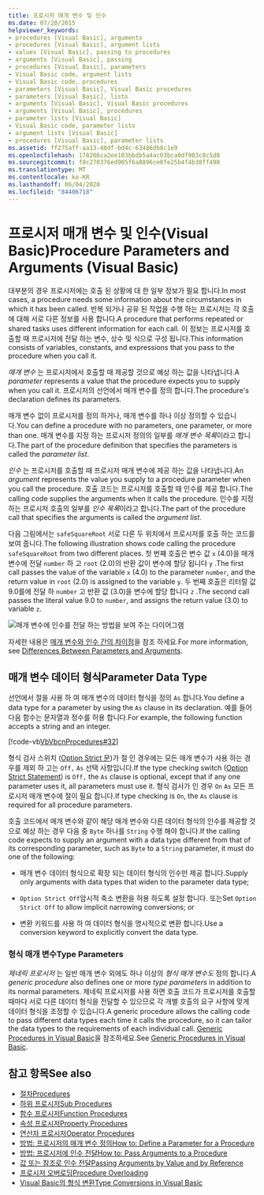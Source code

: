 ```yaml
---
title: 프로시저 매개 변수 및 인수
ms.date: 07/20/2015
helpviewer_keywords:
- procedures [Visual Basic], arguments
- procedures [Visual Basic], argument lists
- values [Visual Basic], passing to procedures
- arguments [Visual Basic], passing
- procedures [Visual Basic], parameters
- Visual Basic code, argument lists
- Visual Basic code, procedures
- parameters [Visual Basic], Visual Basic procedures
- parameters [Visual Basic], lists
- arguments [Visual Basic], Visual Basic procedures
- arguments [Visual Basic], procedures
- parameter lists [Visual Basic]
- Visual Basic code, parameter lists
- argument lists [Visual Basic]
- procedures [Visual Basic], parameter lists
ms.assetid: ff275aff-aa13-40df-bd4c-63486db8c1e9
ms.openlocfilehash: 178206ca2ee103bbdb5a4ac03bca0df903c8c5d8
ms.sourcegitcommit: f8c270376ed905f6a8896ce0fe25b4f4b38ff498
ms.translationtype: MT
ms.contentlocale: ko-KR
ms.lasthandoff: 06/04/2020
ms.locfileid: "84406718"
---
```

# <a name="procedure-parameters-and-arguments-visual-basic"></a><span data-ttu-id="1745d-102">프로시저 매개 변수 및 인수(Visual Basic)</span><span class="sxs-lookup"><span data-stu-id="1745d-102">Procedure Parameters and Arguments (Visual Basic)</span></span>
<span data-ttu-id="1745d-103">대부분의 경우 프로시저에는 호출 된 상황에 대 한 일부 정보가 필요 합니다.</span><span class="sxs-lookup"><span data-stu-id="1745d-103">In most cases, a procedure needs some information about the circumstances in which it has been called.</span></span> <span data-ttu-id="1745d-104">반복 되거나 공유 된 작업을 수행 하는 프로시저는 각 호출에 대해 서로 다른 정보를 사용 합니다.</span><span class="sxs-lookup"><span data-stu-id="1745d-104">A procedure that performs repeated or shared tasks uses different information for each call.</span></span> <span data-ttu-id="1745d-105">이 정보는 프로시저를 호출할 때 프로시저에 전달 하는 변수, 상수 및 식으로 구성 됩니다.</span><span class="sxs-lookup"><span data-stu-id="1745d-105">This information consists of variables, constants, and expressions that you pass to the procedure when you call it.</span></span>  
  
 <span data-ttu-id="1745d-106">*매개 변수* 는 프로시저에서 호출할 때 제공할 것으로 예상 하는 값을 나타냅니다.</span><span class="sxs-lookup"><span data-stu-id="1745d-106">A *parameter* represents a value that the procedure expects you to supply when you call it.</span></span> <span data-ttu-id="1745d-107">프로시저의 선언에서 매개 변수를 정의 합니다.</span><span class="sxs-lookup"><span data-stu-id="1745d-107">The procedure's declaration defines its parameters.</span></span>  
  
 <span data-ttu-id="1745d-108">매개 변수 없이 프로시저를 정의 하거나, 매개 변수를 하나 이상 정의할 수 있습니다.</span><span class="sxs-lookup"><span data-stu-id="1745d-108">You can define a procedure with no parameters, one parameter, or more than one.</span></span> <span data-ttu-id="1745d-109">매개 변수를 지정 하는 프로시저 정의의 일부를 *매개 변수 목록*이라고 합니다.</span><span class="sxs-lookup"><span data-stu-id="1745d-109">The part of the procedure definition that specifies the parameters is called the *parameter list*.</span></span>  
  
 <span data-ttu-id="1745d-110">*인수* 는 프로시저를 호출할 때 프로시저 매개 변수에 제공 하는 값을 나타냅니다.</span><span class="sxs-lookup"><span data-stu-id="1745d-110">An *argument* represents the value you supply to a procedure parameter when you call the procedure.</span></span> <span data-ttu-id="1745d-111">호출 코드는 프로시저를 호출할 때 인수를 제공 합니다.</span><span class="sxs-lookup"><span data-stu-id="1745d-111">The calling code supplies the arguments when it calls the procedure.</span></span> <span data-ttu-id="1745d-112">인수를 지정 하는 프로시저 호출의 일부를 *인수 목록*이라고 합니다.</span><span class="sxs-lookup"><span data-stu-id="1745d-112">The part of the procedure call that specifies the arguments is called the *argument list*.</span></span>  
  
 <span data-ttu-id="1745d-113">다음 그림에서는 `safeSquareRoot` 서로 다른 두 위치에서 프로시저를 호출 하는 코드를 보여 줍니다.</span><span class="sxs-lookup"><span data-stu-id="1745d-113">The following illustration shows code calling the procedure `safeSquareRoot` from two different places.</span></span> <span data-ttu-id="1745d-114">첫 번째 호출은 변수 값 `x` (4.0)을 매개 변수에 전달 `number` 하 고 `root` (2.0)의 반환 값이 변수에 할당 됩니다 `y` .</span><span class="sxs-lookup"><span data-stu-id="1745d-114">The first call passes the value of the variable `x` (4.0) to the parameter `number`, and the return value in `root` (2.0) is assigned to the variable `y`.</span></span> <span data-ttu-id="1745d-115">두 번째 호출은 리터럴 값 9.0를에 전달 하 `number` 고 반환 값 (3.0)을 변수에 할당 합니다 `z` .</span><span class="sxs-lookup"><span data-stu-id="1745d-115">The second call passes the literal value 9.0 to `number`, and assigns the return value (3.0) to variable `z`.</span></span>  
  
 ![매개 변수에 인수를 전달 하는 방법을 보여 주는 다이어그램](./media/procedure-parameters-and-arguments/pass-argument-parameter.gif)  
  
 <span data-ttu-id="1745d-117">자세한 내용은 [매개 변수와 인수 간의 차이점](./differences-between-parameters-and-arguments.md)을 참조 하세요.</span><span class="sxs-lookup"><span data-stu-id="1745d-117">For more information, see [Differences Between Parameters and Arguments](./differences-between-parameters-and-arguments.md).</span></span>  
  
## <a name="parameter-data-type"></a><span data-ttu-id="1745d-118">매개 변수 데이터 형식</span><span class="sxs-lookup"><span data-stu-id="1745d-118">Parameter Data Type</span></span>  
 <span data-ttu-id="1745d-119">선언에서 절을 사용 하 여 매개 변수의 데이터 형식을 정의 `As` 합니다.</span><span class="sxs-lookup"><span data-stu-id="1745d-119">You define a data type for a parameter by using the `As` clause in its declaration.</span></span> <span data-ttu-id="1745d-120">예를 들어 다음 함수는 문자열과 정수를 허용 합니다.</span><span class="sxs-lookup"><span data-stu-id="1745d-120">For example, the following function accepts a string and an integer.</span></span>  
  
 [!code-vb[VbVbcnProcedures#32](~/samples/snippets/visualbasic/VS_Snippets_VBCSharp/VbVbcnProcedures/VB/Class1.vb#32)]  
  
 <span data-ttu-id="1745d-121">형식 검사 스위치 ([Option Strict 문](../../../language-reference/statements/option-strict-statement.md))가 절 인 경우에는 모든 매개 변수가 사용 하는 경우를 제외 하 고는 `Off,` `As` 선택 사항입니다.</span><span class="sxs-lookup"><span data-stu-id="1745d-121">If the type checking switch ([Option Strict Statement](../../../language-reference/statements/option-strict-statement.md)) is `Off,` the `As` clause is optional, except that if any one parameter uses it, all parameters must use it.</span></span> <span data-ttu-id="1745d-122">형식 검사가 인 경우 `On` `As` 모든 프로시저 매개 변수에 절이 필요 합니다.</span><span class="sxs-lookup"><span data-stu-id="1745d-122">If type checking is `On`, the `As` clause is required for all procedure parameters.</span></span>  
  
 <span data-ttu-id="1745d-123">호출 코드에서 매개 변수와 같이 해당 매개 변수와 다른 데이터 형식의 인수를 제공할 것으로 예상 하는 경우 다음 중 `Byte` 하나를 `String` 수행 해야 합니다.</span><span class="sxs-lookup"><span data-stu-id="1745d-123">If the calling code expects to supply an argument with a data type different from that of its corresponding parameter, such as `Byte` to a `String` parameter, it must do one of the following:</span></span>  
  
- <span data-ttu-id="1745d-124">매개 변수 데이터 형식으로 확장 되는 데이터 형식의 인수만 제공 합니다.</span><span class="sxs-lookup"><span data-stu-id="1745d-124">Supply only arguments with data types that widen to the parameter data type;</span></span>  
  
- <span data-ttu-id="1745d-125">`Option Strict Off`암시적 축소 변환을 허용 하도록 설정 합니다. 또는</span><span class="sxs-lookup"><span data-stu-id="1745d-125">Set `Option Strict Off` to allow implicit narrowing conversions; or</span></span>  
  
- <span data-ttu-id="1745d-126">변환 키워드를 사용 하 여 데이터 형식을 명시적으로 변환 합니다.</span><span class="sxs-lookup"><span data-stu-id="1745d-126">Use a conversion keyword to explicitly convert the data type.</span></span>  
  
### <a name="type-parameters"></a><span data-ttu-id="1745d-127">형식 매개 변수</span><span class="sxs-lookup"><span data-stu-id="1745d-127">Type Parameters</span></span>  
 <span data-ttu-id="1745d-128">*제네릭 프로시저* 는 일반 매개 변수 외에도 하나 이상의 *형식 매개 변수도* 정의 합니다.</span><span class="sxs-lookup"><span data-stu-id="1745d-128">A *generic procedure* also defines one or more *type parameters* in addition to its normal parameters.</span></span> <span data-ttu-id="1745d-129">제네릭 프로시저를 사용 하면 호출 코드가 프로시저를 호출할 때마다 서로 다른 데이터 형식을 전달할 수 있으므로 각 개별 호출의 요구 사항에 맞게 데이터 형식을 조정할 수 있습니다.</span><span class="sxs-lookup"><span data-stu-id="1745d-129">A generic procedure allows the calling code to pass different data types each time it calls the procedure, so it can tailor the data types to the requirements of each individual call.</span></span> <span data-ttu-id="1745d-130">[Generic Procedures in Visual Basic](../data-types/generic-procedures.md)을 참조하세요.</span><span class="sxs-lookup"><span data-stu-id="1745d-130">See [Generic Procedures in Visual Basic](../data-types/generic-procedures.md).</span></span>  
  
## <a name="see-also"></a><span data-ttu-id="1745d-131">참고 항목</span><span class="sxs-lookup"><span data-stu-id="1745d-131">See also</span></span>

- [<span data-ttu-id="1745d-132">절차</span><span class="sxs-lookup"><span data-stu-id="1745d-132">Procedures</span></span>](./index.md)
- [<span data-ttu-id="1745d-133">하위 프로시저</span><span class="sxs-lookup"><span data-stu-id="1745d-133">Sub Procedures</span></span>](./sub-procedures.md)
- [<span data-ttu-id="1745d-134">함수 프로시저</span><span class="sxs-lookup"><span data-stu-id="1745d-134">Function Procedures</span></span>](./function-procedures.md)
- [<span data-ttu-id="1745d-135">속성 프로시저</span><span class="sxs-lookup"><span data-stu-id="1745d-135">Property Procedures</span></span>](./property-procedures.md)
- [<span data-ttu-id="1745d-136">연산자 프로시저</span><span class="sxs-lookup"><span data-stu-id="1745d-136">Operator Procedures</span></span>](./operator-procedures.md)
- [<span data-ttu-id="1745d-137">방법: 프로시저의 매개 변수 정의</span><span class="sxs-lookup"><span data-stu-id="1745d-137">How to: Define a Parameter for a Procedure</span></span>](./how-to-define-a-parameter-for-a-procedure.md)
- [<span data-ttu-id="1745d-138">방법: 프로시저에 인수 전달</span><span class="sxs-lookup"><span data-stu-id="1745d-138">How to: Pass Arguments to a Procedure</span></span>](./how-to-pass-arguments-to-a-procedure.md)
- [<span data-ttu-id="1745d-139">값 또는 참조로 인수 전달</span><span class="sxs-lookup"><span data-stu-id="1745d-139">Passing Arguments by Value and by Reference</span></span>](./passing-arguments-by-value-and-by-reference.md)
- [<span data-ttu-id="1745d-140">프로시저 오버로딩</span><span class="sxs-lookup"><span data-stu-id="1745d-140">Procedure Overloading</span></span>](./procedure-overloading.md)
- [<span data-ttu-id="1745d-141">Visual Basic의 형식 변환</span><span class="sxs-lookup"><span data-stu-id="1745d-141">Type Conversions in Visual Basic</span></span>](../data-types/type-conversions.md)
